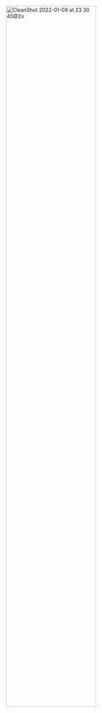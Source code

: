 <img width="70%" alt="CleanShot 2022-01-09 at 23 30 45@2x" src="https://user-images.githubusercontent.com/25674959/148686724-4f737138-22ac-449e-a27a-a8aa190a6be1.png">
